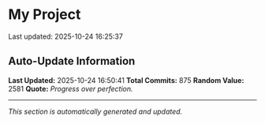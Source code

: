 # My Project


Last updated: 2025-10-24 16:25:37


















































































































































































































































































































































































































































































































































































































































































































































































































































































































































































































































































































































































































































































































## Auto-Update Information

**Last Updated:** 2025-10-24 16:50:41
**Total Commits:** 875
**Random Value:** 2581
**Quote:** _Progress over perfection._

---
_This section is automatically generated and updated._
